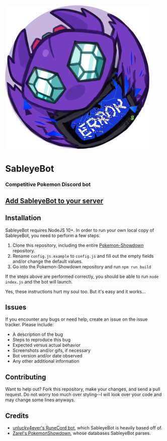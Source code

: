 # ![logo](assets/avatar.png "logo") 
# SableyeBot
### Competitive Pokemon Discord bot

## [Add SableyeBot to your server](https://discord.com/api/oauth2/authorize?client_id=211522070620667905&permissions=0&scope=bot%20applications.commands)

## Installation
SableyeBot requires NodeJS 10+. In order to run your own local copy of SableyeBot, you need to perform a few steps.

1. Clone this repository, including the entire [Pokemon-Showdown](https://github.com/Zarel/Pokemon-Showdown) repository.
2. Rename `config.js.example` to `config.js` and fill out the empty fields and/or change the default values.
3. Go into the Pokemon-Showdown repository and run `npm run build`

If the steps above are performed correctly, you should be able to run `node index.js` and the bot will launch.

Yes, these instructions hurt my soul too. But it's easy and it works...

## Issues
If you encounter any bugs or need help, create an issue on the issue tracker. Please include:

 * A description of the bug
 * Steps to reproduce this bug
 * Expected versus actual behavior
 * Screenshots and/or gifs, if necessary
 * Bot version and/or date observed
 * Any other additional information
 
## Contributing
Want to help out? Fork this repository, make your changes, and send a pull request.
Do not worry too much over styling--I will look over your code and may change some lines anyways.

## Credits
 * [unlucky4ever's RuneCord bot](https://github.com/unlucky4ever/RuneCord), which SableyeBot is heavily based off of.
 * [Zarel's PokemonShowdown](https://github.com/Zarel/Pokemon-Showdown), whose databases SableyeBot parses.
